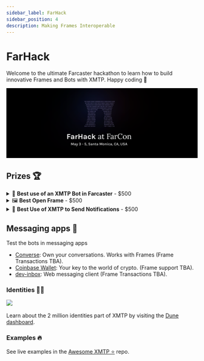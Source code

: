```yaml
---
sidebar_label: FarHack
sidebar_position: 4
description: Making Frames Interoperable
---
```


# FarHack

Welcome to the ultimate Farcaster hackathon to learn how to build innovative Frames and Bots with XMTP. Happy coding 🫡

![](./build/img/farhack/farhack.png)

## Prizes 🏆

<details><summary>🤖 <b>Best use of an XMTP Bot in Farcaster</b> - $500</summary>

This prize goes to the team that most effectively creates a Bot that uses Farcaster in a meaningful way.

**Requirements:**

<details><summary>Develop a Farcaster Bot using XMTP libraries</summary>

To create a new XMTP bot using [BotKit](https://github.com/xmtp/botkit) cli tool:

```bash
npx create-xmtp-bot <bot-name>
cd <bot-name>
```

This is a code example of a bot that replies `gm` :

```tsx
import { run, HandlerContext } from "@xmtp/botkit";

run(async (context: HandlerContext) => {
  // Get the message and the address from the sender
  const { content, senderAddress } = context.message;

  // Read or write to Farcaster

  // To reply, just call `reply` on the HandlerContext.
  await context.reply("gm");
});
```

#### Resources

- [BotKit](https://github.com/xmtp/botkit): Tooling for creating bots with XMTP.
- [Tutorial](/docs/tutorials/bots.md): Learn how to build and deploy a bot.
- [Conversational](https://github.com/xmtp/botkit/tree/main/examples/conversational): Drive retention with conversations and subscriptions.
- [GPT](https://github.com/xmtp/botkit/tree/main/examples/gpt): Relay messages through Open AI APIs.

</details>

</details>

<details><summary>🖼️ <b>Best Open Frame</b> - $500</summary>

Open Frames is an interoperable standard that expands on the Frames specification. This prize goes to the best Farcaster Frame compatible with the Open Frame [standard](https://github.com/open-frames/awesome-open-frames).

**Qualification Requirements:**

<details><summary>Integrate with Open Frames</summary>

**Frameworks**

Popular frameworks have already integrated Open Frames into their stacks:

- [OnChainKit](https://onchainkit.xyz/xmtp/introduction): Discover how OnchainKit seamlessly incorporates XMTP payloads.
  - [Quickstart](https://github.com/daria-github/a-frame-in-100-lines/): Onchainkit quickstart that integrates XMTP.
- [Frames.js](https://framesjs.org/reference/js/xmtp): Learn about the integration of XMTP payloads within FrameJS.
  - [Quickstart](https://github.com/framesjs/frames.js/tree/main/templates/next-starter-with-examples/): Onchainkit quickstart that integrates XMTP.
- [Frog](https://frog.fm/getting-started): There is an active [**discussion**](https://github.com/wevm/frog/discussions/51) to integrate Open Frames.

</details>

- Send your Frame through [Converse](https://converse.xyz/dm/hi.xmtp.eth) to `hi.xmtp.eth`.

</details>

<details><summary>🔔 <b>Best Use of XMTP to Send Notifications</b> - $500</summary>

Implement a Frame or Bot that sends notifications through XMTP.

**Qualification Requirements:**

<details><summary>Send notifications using XMTP libraries</summary>

**Install the js sdk:**

```tsx
yarn add @xmtp/xmtp-js ethers
```

**Send notification:**

```tsx
import { Wallet } from "ethers";
import { Client } from "@xmtp/xmtp-js";

// Function to send a broadcast message to a list of recipients
async function sendNotification(recipient, message) {
  // In a real application, use your wallet
  const signer = new Wallet("private key");
  const xmtp = await Client.create(signer);

  // Check if the recipient is activated on the XMTP network
  if (await xmtp.canMessage(recipient)) {
    const conversation = await xmtp.conversations.newConversation(recipient);
    await conversation.send(message);
    console.log(`Message successfully sent to ${recipient}`);
  } else {
    console.log(`Recipient ${recipient} is not activated on the XMTP network.`);
  }
}
// Example usage
sendNotification("Hello from Farcaster!", "0x123...");
```

</details>

</details>

## Messaging apps 💬

Test the bots in messaging apps

- [Converse](https://getconverse.app/): Own your conversations. Works with Frames (Frame Transactions TBA).
- [Coinbase Wallet](https://www.coinbase.com/wallet): Your key to the world of crypto. (Frame support TBA).
- [dev-inbox](https://dev-dev-inbox.vercel.app/): Web messaging client (Frame Transactions TBA).

### Identities 🥷🏻

![](https://github.com/xmtp/awesome-xmtp/assets/1447073/9bb4f8c2-321e-4b6d-b52e-2105d69c4d47)

Learn about the 2 million identities part of XMTP by visiting the [Dune dashboard](https://dune.com/xmtp_team/dash).

### Examples 🔥

See live examples in the [Awesome XMTP ⭐️](https://github.com/xmtp/awesome-xmtp) repo.
